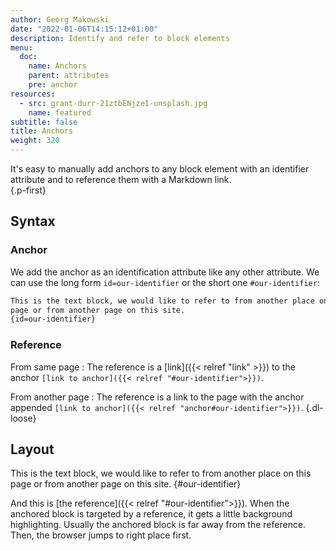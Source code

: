 ```yaml
---
author: Georg Makowski
date: "2022-01-06T14:15:12+01:00"
description: Identify and refer to block elements
menu:
  doc:
    name: Anchors
    parent: attributes
    pre: anchor
resources: 
  - src: grant-durr-21ztbENjzeI-unsplash.jpg
    name: featured
subtitle: false
title: Anchors
weight: 320
---
```


It's easy to manually add anchors to any block element with an identifier attribute and to reference them with a Markdown link.  
{.p-first} <!-- more -->

## Syntax

### Anchor

We add the anchor as an identification attribute like any other attribute. We can use the long form `id=our-identifier` or the short one `#our-identifier`:

```md
This is the text block, we would like to refer to from another place on this 
page or from another page on this site.
{id=our-identifier}
```

### Reference

From same page
: The reference is a [link]({{< relref "link" >}}) to the anchor `[link to anchor]({{< relref "#our-identifier">}})`.

From another page
: The reference is a link to the page with the anchor appended `[link to anchor]({{< relref "anchor#our-identifier">}})`.
{.dl-loose}

## Layout

This is the text block, we would like to refer to from another place on this page or from another page on this site.
{#our-identifier}

And this is [the reference]({{< relref "#our-identifier">}}). When the anchored block is targeted by a reference, it gets a little background highlighting. Usually the anchored block is far away from the reference. Then, the browser jumps to right place first.
